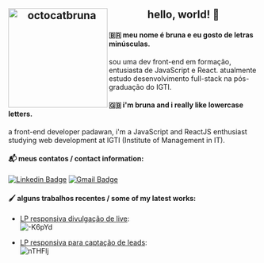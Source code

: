 <h2 align="center"><img src="https://iili.io/duatwl.png" alt="octocatbruna" border="0" align="left" width="200px">hello, world! 👋</h1>

#### :brazil: meu nome é bruna e eu gosto de letras minúsculas.
sou uma dev front-end em formação, entusiasta de JavaScript e React. atualmente estudo desenvolvimento full-stack na pós-graduação do IGTI.

#### :uk: 󠁧󠁢󠁥󠁮󠁧󠁿i'm bruna and i really like lowercase letters.
a front-end developer padawan, i'm a JavaScript and ReactJS enthusiast studying web development at IGTI (Institute of Management in IT).  </tr>

#### 📬 meus contatos / contact information:
[![Linkedin Badge](https://img.shields.io/badge/-nolascobruna-blue?style=flat-square&logo=Linkedin&logoColor=white&link=https://www.linkedin.com/in/nolascobruna/)](https://www.linkedin.com/in/nolascobruna/)
[![Gmail Badge](https://img.shields.io/badge/-brunamnolasco-c14438?style=flat-square&logo=Gmail&logoColor=white&link=mailto:brunamnolasco@gmail.com)](mailto:brunamnolasco@gmail.com)

#### 🖌️ alguns trabalhos recentes / some of my latest works:
- [LP responsiva divulgação de live](https://representarte.netlify.app/):<br>
![-K6pYd](https://i.makeagif.com/media/8-29-2020/-K6pYd.gif)

- [LP responsiva para captação de leads](https://vexinvest-beta.vercel.app/):<br>
![nTHFlj](https://i.makeagif.com/media/8-29-2020/nTHFlj.gif)
